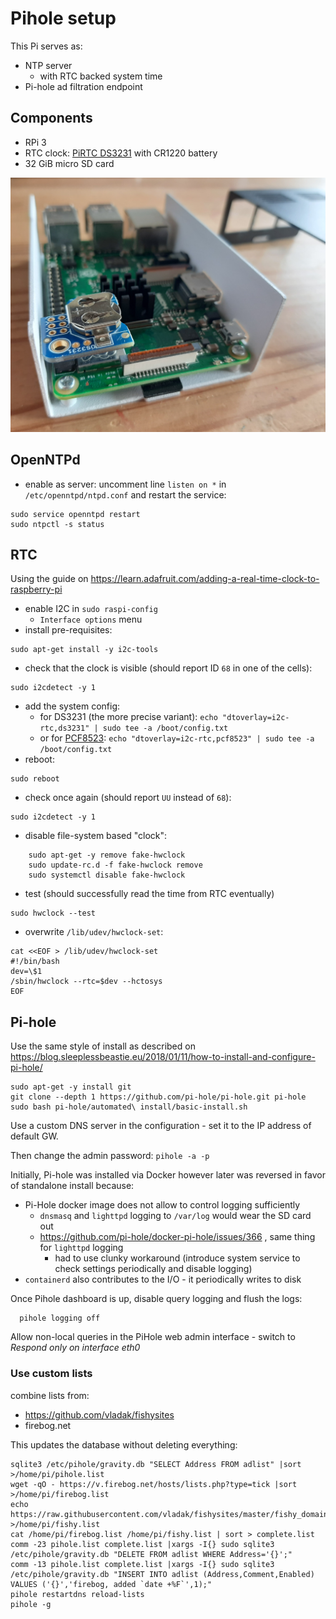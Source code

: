 # Pihole setup

This Pi serves as:
  - NTP server
    - with RTC backed system time
  - Pi-hole ad filtration endpoint

## Components

- RPi 3
- RTC clock: [PiRTC DS3231](https://www.adafruit.com/product/4282) with CR1220 battery
- 32 GiB micro SD card

![Pihole with RTC](/img/Pi_DS3231.jpg)

## OpenNTPd

- enable as server: uncomment line `listen on *` in `/etc/openntpd/ntpd.conf` and restart the service:
```
sudo service openntpd restart
sudo ntpctl -s status
```

## RTC

Using the guide on https://learn.adafruit.com/adding-a-real-time-clock-to-raspberry-pi

- enable I2C in `sudo raspi-config`
  - `Interface options` menu
- install pre-requisites:
```
sudo apt-get install -y i2c-tools
```
- check that the clock is visible (should report ID `68` in one of the cells):
```
sudo i2cdetect -y 1
```
- add the system config:
  - for DS3231 (the more precise variant): `echo "dtoverlay=i2c-rtc,ds3231" | sudo tee -a /boot/config.txt`
  - or for [PCF8523](https://www.adafruit.com/product/5189): `echo "dtoverlay=i2c-rtc,pcf8523" | sudo tee -a /boot/config.txt`
- reboot:
```
sudo reboot
```
- check once again (should report `UU` instead of `68`):
```
sudo i2cdetect -y 1
```
- disable file-system based "clock":
```
    sudo apt-get -y remove fake-hwclock
    sudo update-rc.d -f fake-hwclock remove
    sudo systemctl disable fake-hwclock
```
- test (should successfully read the time from RTC eventually) 
```
sudo hwclock --test
```
- overwrite `/lib/udev/hwclock-set`:
```
cat <<EOF > /lib/udev/hwclock-set
#!/bin/bash
dev=\$1
/sbin/hwclock --rtc=$dev --hctosys
EOF
```

## Pi-hole

Use the same style of install as described on https://blog.sleeplessbeastie.eu/2018/01/11/how-to-install-and-configure-pi-hole/

```
sudo apt-get -y install git
git clone --depth 1 https://github.com/pi-hole/pi-hole.git pi-hole
sudo bash pi-hole/automated\ install/basic-install.sh
```

Use a custom DNS server in the configuration - set it to the IP address of default GW.

Then change the admin password: `pihole -a -p`

Initially, Pi-hole was installed via Docker however later was reversed in favor of standalone install because:
  - Pi-Hole docker image does not allow to control logging sufficiently
    - `dnsmasq` and `lighttpd` logging to `/var/log` would wear the SD card out
    - https://github.com/pi-hole/docker-pi-hole/issues/366 , same thing for `lighttpd` logging
      - had to use clunky workaround (introduce system service to check settings periodically and disable logging)
  - `containerd` also contributes to the I/O - it periodically writes to disk

Once Pihole dashboard is up, disable query logging and flush the logs:
```
  pihole logging off
```

Allow non-local queries in the PiHole web admin interface - switch to *Respond only on interface eth0*

### Use custom lists

combine lists from:
  - https://github.com/vladak/fishysites
  - firebog.net

This updates the database without deleting everything:
```
sqlite3 /etc/pihole/gravity.db "SELECT Address FROM adlist" |sort >/home/pi/pihole.list
wget -qO - https://v.firebog.net/hosts/lists.php?type=tick |sort >/home/pi/firebog.list
echo https://raw.githubusercontent.com/vladak/fishysites/master/fishy_domains.txt >/home/pi/fishy.list
cat /home/pi/firebog.list /home/pi/fishy.list | sort > complete.list
comm -23 pihole.list complete.list |xargs -I{} sudo sqlite3 /etc/pihole/gravity.db "DELETE FROM adlist WHERE Address='{}';"
comm -13 pihole.list complete.list |xargs -I{} sudo sqlite3 /etc/pihole/gravity.db "INSERT INTO adlist (Address,Comment,Enabled) VALUES ('{}','firebog, added `date +%F`',1);"
pihole restartdns reload-lists
pihole -g
```

